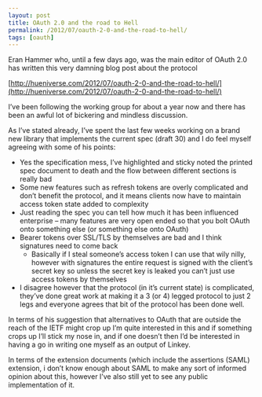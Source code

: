 ```yaml
---
layout: post
title: OAuth 2.0 and the road to Hell
permalink: /2012/07/oauth-2-0-and-the-road-to-hell/
tags: [oauth]
---
```


Eran Hammer who, until a few days ago, was the main editor of OAuth 2.0 has written this very damning blog post about the protocol

[http://hueniverse.com/2012/07/oauth-2-0-and-the-road-to-hell/](http://hueniverse.com/2012/07/oauth-2-0-and-the-road-to-hell/)

I’ve been following the working group for about a year now and there has been an awful lot of bickering and mindless discussion.

As I’ve stated already, I’ve spent the last few weeks working on a brand new library that implements the current spec (draft 30) and I do feel myself agreeing with some of his points:

* Yes the specification mess, I’ve highlighted and sticky noted the printed spec document to death and the flow between different sections is really bad
* Some new features such as refresh tokens are overly complicated and don’t benefit the protocol, and it means clients now have to maintain access token state added to complexity
* Just reading the spec you can tell how much it has been influenced enterprise – many features are very open ended so that you bolt OAuth onto something else (or something else onto OAuth)
* Bearer tokens over SSL/TLS by themselves are bad and I think signatures need to come back
	* Basically if I steal someone’s access token I can use that wily nilly, however with signatures the entire request is signed with the client’s secret key so unless the secret key is leaked you can’t just use access tokens by themselves
* I disagree however that the protocol (in it’s current state) is complicated, they’ve done great work at making it a 3 (or 4) legged protocol to just 2 legs and everyone agrees that bit of the protocol has been done well.

In terms of his suggestion that alternatives to OAuth that are outside the reach of the IETF might crop up I’m quite interested in this and if something crops up I’ll stick my nose in, and if one doesn’t then I’d be interested in having a go in writing one myself as an output of Linkey.

In terms of the extension documents (which include the assertions (SAML) extension, i don’t know enough about SAML to make any sort of informed opinion about this, however I’ve also still yet to see any public implementation of it.